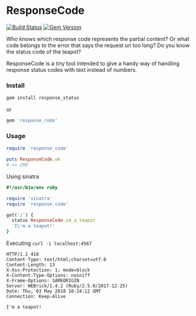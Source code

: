 # ResponseCode

[![Build Status](https://travis-ci.org/torokmark/response_code.svg?branch=master)](https://travis-ci.org/torokmark/response_code)
[![Gem Version](https://badge.fury.io/rb/response_code.svg)](https://badge.fury.io/rb/response_code)

Who knows which response code represents the partial content? Or what code belongs to the error that says the request uri too long? Do you know the status code of the teapot?

ResponseCode is a tiny tool intended to give a handy way of handling response status codes with text instead of numbers.

### Install

```ruby
gem install response_status
```

or

```ruby
gem 'response_code'
```

### Usage

```ruby
require 'response_code'

puts ResponseCode.ok
# => 200
```

Using sinatra

```ruby
#!/usr/bin/env ruby 

require 'sinatra'
require 'response_code'

get('/') {
  status ResponseCode.im_a_teapot
  'I\'m a teapot!' 
}
```

Executing `curl -i localhost:4567`

```
HTTP/1.1 418  
Content-Type: text/html;charset=utf-8
Content-Length: 13
X-Xss-Protection: 1; mode=block
X-Content-Type-Options: nosniff
X-Frame-Options: SAMEORIGIN
Server: WEBrick/1.4.2 (Ruby/2.5.0/2017-12-25)
Date: Thu, 03 May 2018 18:24:12 GMT
Connection: Keep-Alive

I'm a teapot!
```
